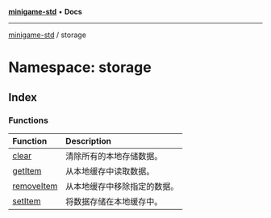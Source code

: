 [**minigame-std**](../../README.md) • **Docs**

***

[minigame-std](../../README.md) / storage

# Namespace: storage

## Index

### Functions

| Function | Description |
| :------ | :------ |
| [clear](functions/clear.md) | 清除所有的本地存储数据。 |
| [getItem](functions/getItem.md) | 从本地缓存中读取数据。 |
| [removeItem](functions/removeItem.md) | 从本地缓存中移除指定的数据。 |
| [setItem](functions/setItem.md) | 将数据存储在本地缓存中。 |

